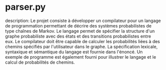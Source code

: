 # parser.py

description:
Le projet consiste à développer un compilateur pour un langage de programmation permettant de décrire des systèmes probabilistes de type chaînes de Markov. Le langage permet de spécifier la structure d'un graphe probabiliste avec des états et des transitions probabilistes entre eux. Le compilateur doit être capable de calculer les probabilités liées à des chemins spécifiés par l'utilisateur dans le graphe. La spécification lexicale, syntaxique et sémantique du langage est fournie dans l'énoncé. Un exemple de programme est également fourni pour illustrer le langage et le calcul de probabilités de chemins.
